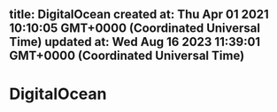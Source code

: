 
title: DigitalOcean
created at: Thu Apr 01 2021 10:10:05 GMT+0000 (Coordinated Universal Time)
updated at: Wed Aug 16 2023 11:39:01 GMT+0000 (Coordinated Universal Time)
---

# DigitalOcean

          
